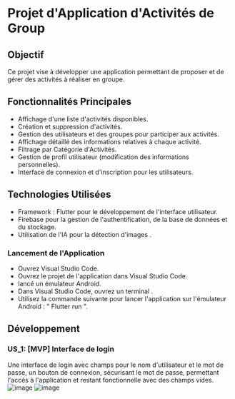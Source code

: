 # Projet d'Application d'Activités de Group
## Objectif
Ce projet vise à développer une application permettant de proposer et de gérer des activités à réaliser en groupe.
## Fonctionnalités Principales
- Affichage d'une liste d'activités disponibles.
- Création et suppression d'activités.
- Gestion des utilisateurs et des groupes pour participer aux activités.
- Affichage détaillé des informations relatives à chaque activité.
- Filtrage par Catégorie d'Activités.
- Gestion de profil utilisateur (modification des informations personnelles).
- Interface de connexion et d'inscription pour les utilisateurs.
## Technologies Utilisées
- Framework : Flutter pour le développement de l'interface utilisateur.
- Firebase pour la gestion de l'authentification, de la base de données et du stockage.
- Utilisation de l'IA pour la détection d'images .
### Lancement de l'Application
- Ouvrez Visual Studio Code.
- Ouvrez le projet de l'application dans Visual Studio Code.
- lancé un émulateur Android.
- Dans Visual Studio Code, ouvrez un terminal .
- Utilisez la commande suivante pour lancer l'application sur l'émulateur Android : " Flutter run ".
## Développement
### US_1: [MVP] Interface de login
Une interface de login avec champs pour le nom d'utilisateur et le mot de passe, un bouton de connexion, sécurisant le mot de passe, permettant l'accès à l'application et restant fonctionnelle avec des champs vides.
![image](https://github.com/nhabiba/IA_Activity/assets/109957486/200d3546-fe00-4c53-b866-9a7e0c702645)
![image](https://github.com/nhabiba/IA_Activity/assets/109957486/ccc09758-a271-4507-ac78-4e7767098c29)



